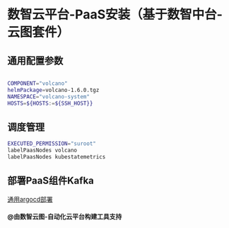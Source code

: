 # 数智云平台-PaaS安装（基于数智中台-云图套件）

## 通用配置参数

```bash

COMPONENT="volcano"
helmPackage=volcano-1.6.0.tgz
NAMESPACE="volcano-system"
HOSTS=${HOSTS:=${SSH_HOST}}

```

## 调度管理

````bash
EXECUTED_PERMISSION="suroot"
labelPaasNodes volcano
labelPaasNodes kubestatemetrics
````

## 部署PaaS组件Kafka

[通用argocd部署](deploypaas.md)

#### @由数智云图-自动化云平台构建工具支持